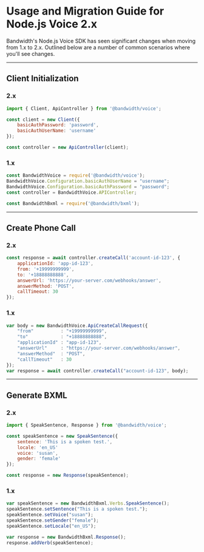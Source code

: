 # Usage and Migration Guide for Node.js Voice 2.x

Bandwidth's Node.js Voice SDK has seen significant changes when moving from 1.x to 2.x. Outlined below are a number of common scenarios where you'll see changes.

---

## Client Initialization

### 2.x

```js
import { Client, ApiController } from '@bandwidth/voice';

const client = new Client({
    basicAuthPassword: 'password',
    basicAuthUserName: 'username'
});

const controller = new ApiController(client);
```

### 1.x

```js
const BandwidthVoice = require('@bandwidth/voice');
BandwidthVoice.Configuration.basicAuthUserName = "username";
BandwidthVoice.Configuration.basicAuthPassword = "password";
const controller = BandwidthVoice.APIController;

const BandwidthBxml = require('@bandwidth/bxml');
```

---

## Create Phone Call

### 2.x

```js
const response = await controller.createCall('account-id-123', {
    applicationId: 'app-id-123',
    from: '+19999999999',
    to: '+18888888888',
    answerUrl: 'https://your-server.com/webhooks/answer',
    answerMethod: 'POST',
    callTimeout: 30
});
```

### 1.x

```js
var body = new BandwidthVoice.ApiCreateCallRequest({
    "from"          : "+19999999999",
    "to"            : "+18888888888",
    "applicationId" : "app-id-123",
    "answerUrl"     : "https://your-server.com/webhooks/answer",
    "answerMethod"  : "POST",
    "callTimeout"   : 30
});
var response = await controller.createCall("account-id-123", body);
```

---

## Generate BXML

### 2.x

```js
import { SpeakSentence, Response } from '@bandwidth/voice';

const speakSentence = new SpeakSentence({
    sentence: 'This is a spoken test.',
    locale: 'en_US'
    voice: 'susan',
    gender: 'female'
});

const response = new Response(speakSentence);
```

### 1.x

```js
var speakSentence = new BandwidthBxml.Verbs.SpeakSentence();
speakSentence.setSentence("This is a spoken test.");
speakSentence.setVoice("susan");
speakSentence.setGender("female");
speakSentence.setLocale("en_US");

var response = new BandwidthBxml.Response();
response.addVerb(speakSentence);
```